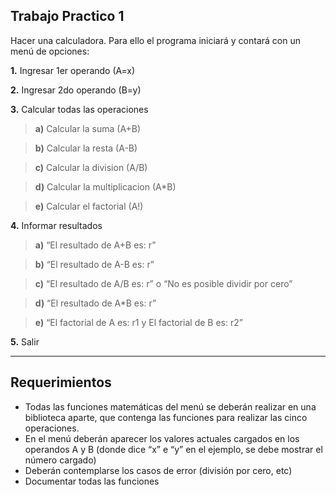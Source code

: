 ## Trabajo Practico 1

Hacer una calculadora. Para ello el programa iniciará y contará con un menú de opciones:

**1.** Ingresar 1er operando (A=x)

**2.** Ingresar 2do operando (B=y)

**3.** Calcular todas las operaciones

> **a)** Calcular la suma (A+B)

> **b)** Calcular la resta (A-B)

> **c)** Calcular la division (A/B)

> **d)** Calcular la multiplicacion (A*B)

> **e)** Calcular el factorial (A!)

**4.** Informar resultados
> **a)** “El resultado de A+B es: r”

> **b)** “El resultado de A-B es: r”

> **c)** “El resultado de A/B es: r” o “No es posible dividir por cero”

> **d)** “El resultado de A*B es: r”

> **e)** “El factorial de A es: r1 y El factorial de B es: r2”

**5.** Salir

----------

## Requerimientos

* Todas las funciones matemáticas del menú se deberán realizar en una biblioteca aparte,
que contenga las funciones para realizar las cinco operaciones.
* En el menú deberán aparecer los valores actuales cargados en los operandos A y B
(donde dice “x” e “y” en el ejemplo, se debe mostrar el número cargado)
* Deberán contemplarse los casos de error (división por cero, etc)
* Documentar todas las funciones